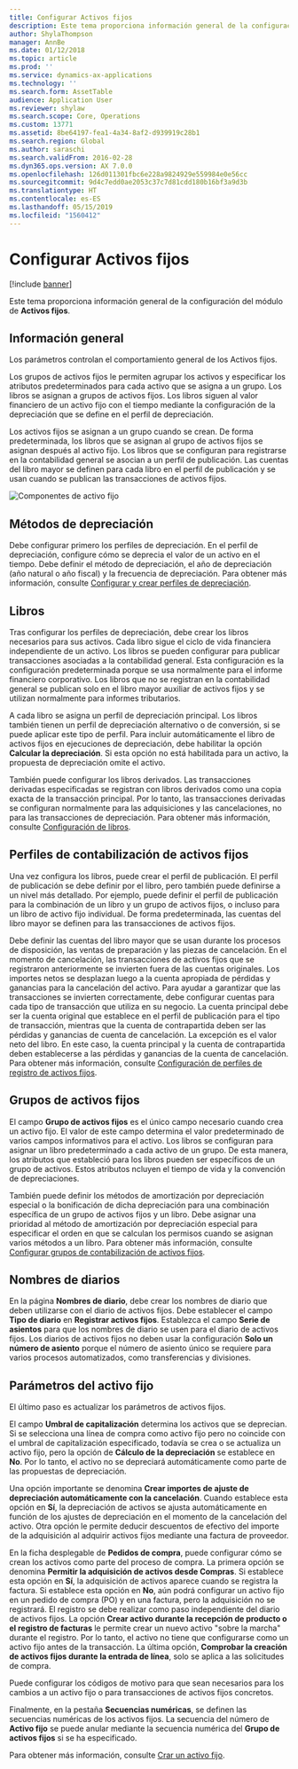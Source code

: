 ```yaml
---
title: Configurar Activos fijos
description: Este tema proporciona información general de la configuración del módulo de Activos fijos.
author: ShylaThompson
manager: AnnBe
ms.date: 01/12/2018
ms.topic: article
ms.prod: ''
ms.service: dynamics-ax-applications
ms.technology: ''
ms.search.form: AssetTable
audience: Application User
ms.reviewer: shylaw
ms.search.scope: Core, Operations
ms.custom: 13771
ms.assetid: 8be64197-fea1-4a34-8af2-d939919c28b1
ms.search.region: Global
ms.author: saraschi
ms.search.validFrom: 2016-02-28
ms.dyn365.ops.version: AX 7.0.0
ms.openlocfilehash: 126d011301fbc6e228a9824929e559984e0e56cc
ms.sourcegitcommit: 9d4c7edd0ae2053c37c7d81cdd180b16bf3a9d3b
ms.translationtype: HT
ms.contentlocale: es-ES
ms.lasthandoff: 05/15/2019
ms.locfileid: "1560412"
---
```

# <a name="set-up-fixed-assets"></a>Configurar Activos fijos

[!include [banner](../includes/banner.md)]

Este tema proporciona información general de la configuración del módulo de **Activos fijos**.

## <a name="overview"></a>Información general

Los parámetros controlan el comportamiento general de los Activos fijos.

Los grupos de activos fijos le permiten agrupar los activos y especificar los atributos predeterminados para cada activo que se asigna a un grupo. Los libros se asignan a grupos de activos fijos. Los libros siguen al valor financiero de un activo fijo con el tiempo mediante la configuración de la depreciación que se define en el perfil de depreciación.

Los activos fijos se asignan a un grupo cuando se crean. De forma predeterminada, los libros que se asignan al grupo de activos fijos se asignan después al activo fijo. Los libros que se configuran para registrarse en la contabilidad general se asocian a un perfil de publicación. Las cuentas del libro mayor se definen para cada libro en el perfil de publicación y se usan cuando se publican las transacciones de activos fijos.

![Componentes de activo fijo](./media/FAComponents_Updated.png)

## <a name="depreciation-profiles"></a>Métodos de depreciación

Debe configurar primero los perfiles de depreciación. En el perfil de depreciación, configure cómo se deprecia el valor de un activo en el tiempo. Debe definir el método de depreciación, el año de depreciación (año natural o año fiscal) y la frecuencia de depreciación. Para obtener más información, consulte [Configurar y crear perfiles de depreciación](tasks/set-up-depreciation-profiles.md).

## <a name="books"></a>Libros

Tras configurar los perfiles de depreciación, debe crear los libros necesarios para sus activos. Cada libro sigue el ciclo de vida financiera independiente de un activo. Los libros se pueden configurar para publicar transacciones asociadas a la contabilidad general. Esta configuración es la configuración predeterminada porque se usa normalmente para el informe financiero corporativo. Los libros que no se registran en la contabilidad general se publican solo en el libro mayor auxiliar de activos fijos y se utilizan normalmente para informes tributarios.

A cada libro se asigna un perfil de depreciación principal. Los libros también tienen un perfil de depreciación alternativo o de conversión, si se puede aplicar este tipo de perfil. Para incluir automáticamente el libro de activos fijos en ejecuciones de depreciación, debe habilitar la opción **Calcular la depreciación**. Si esta opción no está habilitada para un activo, la propuesta de depreciación omite el activo.

También puede configurar los libros derivados. Las transacciones derivadas especificadas se registran con libros derivados como una copia exacta de la transacción principal. Por lo tanto, las transacciones derivadas se configuran normalmente para las adquisiciones y las cancelaciones, no para las transacciones de depreciación. Para obtener más información, consulte [Configuración de libros](tasks/set-up-value-models.md).

## <a name="fixed-asset-posting-profiles"></a>Perfiles de contabilización de activos fijos

Una vez configura los libros, puede crear el perfil de publicación. El perfil de publicación se debe definir por el libro, pero también puede definirse a un nivel más detallado. Por ejemplo, puede definir el perfil de publicación para la combinación de un libro y un grupo de activos fijos, o incluso para un libro de activo fijo individual. De forma predeterminada, las cuentas del libro mayor se definen para las transacciones de activos fijos.

Debe definir las cuentas del libro mayor que se usan durante los procesos de disposición, las ventas de preparación y las piezas de cancelación. En el momento de cancelación, las transacciones de activos fijos que se registraron anteriormente se invierten fuera de las cuentas originales. Los importes netos se desplazan luego a la cuenta apropiada de pérdidas y ganancias para la cancelación del activo. Para ayudar a garantizar que las transacciones se invierten correctamente, debe configurar cuentas para cada tipo de transacción que utiliza en su negocio. La cuenta principal debe ser la cuenta original que establece en el perfil de publicación para el tipo de transacción, mientras que la cuenta de contrapartida deben ser las pérdidas y ganancias de cuenta de cancelación. La excepción es el valor neto del libro. En este caso, la cuenta principal y la cuenta de contrapartida deben establecerse a las pérdidas y ganancias de la cuenta de cancelación. Para obtener más información, consulte [Configuración de perfiles de registro de activos fijos](tasks/set-up-fixed-asset-posting-profiles.md).

## <a name="fixed-asset-groups"></a>Grupos de activos fijos

El campo **Grupo de activos fijos** es el único campo necesario cuando crea un activo fijo. El valor de este campo determina el valor predeterminado de varios campos informativos para el activo. Los libros se configuran para asignar un libro predeterminado a cada activo de un grupo. De esta manera, los atributos que estableció para los libros pueden ser específicos de un grupo de activos. Estos atributos ncluyen el tiempo de vida y la convención de depreciaciones.

También puede definir los métodos de amortización por depreciación especial o la bonificación de dicha depreciación para una combinación específica de un grupo de activos fijos y un libro. Debe asignar una prioridad al método de amortización por depreciación especial para especificar el orden en que se calculan los permisos cuando se asignan varios métodos a un libro. Para obtener más información, consulte [Configurar grupos de contabilización de activos fijos](tasks/set-up-fixed-asset-groups.md).

## <a name="journal-names"></a>Nombres de diarios

En la página **Nombres de diario**, debe crear los nombres de diario que deben utilizarse con el diario de activos fijos. Debe establecer el campo **Tipo de diario** en **Registrar activos fijos**. Establezca el campo **Serie de asientos** para que los nombres de diario se usen para el diario de activos fijos. Los diarios de activos fijos no deben usar la configuración **Solo un número de asiento** porque el número de asiento único se requiere para varios procesos automatizados, como transferencias y divisiones.

## <a name="fixed-asset-parameters"></a>Parámetros del activo fijo

El último paso es actualizar los parámetros de activos fijos.

El campo **Umbral de capitalización** determina los activos que se deprecian. Si se selecciona una línea de compra como activo fijo pero no coincide con el umbral de capitalización especificado, todavía se crea o se actualiza un activo fijo, pero la opción de **Cálculo de la depreciación** se establece en **No**. Por lo tanto, el activo no se depreciará automáticamente como parte de las propuestas de depreciación.

Una opción importante se denomina **Crear importes de ajuste de depreciación automáticamente con la cancelación**. Cuando establece esta opción en **Sí**, la depreciación de activos se ajusta automáticamente en función de los ajustes de depreciación en el momento de la cancelación del activo. Otra opción le permite deducir descuentos de efectivo del importe de la adquisición al adquirir activos fijos mediante una factura de proveedor.

En la ficha desplegable de **Pedidos de compra**, puede configurar cómo se crean los activos como parte del proceso de compra. La primera opción se denomina **Permitir la adquisición de activos desde Compras**. Si establece esta opción en **Sí**, la adquisición de activos aparece cuando se registra la factura. Si establece esta opción en **No**, aún podrá configurar un activo fijo en un pedido de compra (PO) y en una factura, pero la adquisición no se registrará. El registro se debe realizar como paso independiente del diario de activos fijos. La opción **Crear activo durante la recepción de producto o el registro de facturas** le permite crear un nuevo activo "sobre la marcha" durante el registro. Por lo tanto, el activo no tiene que configurarse como un activo fijo antes de la transacción. La última opción, **Comprobar la creación de activos fijos durante la entrada de línea**, solo se aplica a las solicitudes de compra.

Puede configurar los códigos de motivo para que sean necesarios para los cambios a un activo fijo o para transacciones de activos fijos concretos.

Finalmente, en la pestaña **Secuencias numéricas**, se definen las secuencias numéricas de los activos fijos. La secuencia del número de **Activo fijo** se puede anular mediante la secuencia numérica del **Grupo de activos fijos** si se ha especificado.

Para obtener más información, consulte [Crar un activo fijo](tasks/create-fixed-asset.md).
